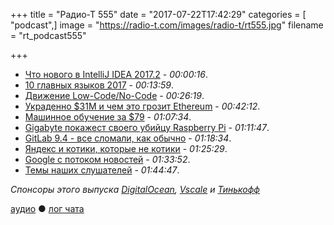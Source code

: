 +++
title = "Радио-Т 555"
date = "2017-07-22T17:42:29"
categories = [ "podcast",]
image = "https://radio-t.com/images/radio-t/rt555.jpg"
filename = "rt_podcast555"

+++

- [Что нового в IntelliJ IDEA 2017.2](https://habrahabr.ru/company/JetBrains/blog/333648/) - *00:00:16*.
- [10 главных языков 2017](http://www.techrepublic.com/article/these-10-programming-languages-have-dominated-development-in-2017/) - *00:13:59*.
- [Движение Low-Code/No-Code](https://www.forbes.com/forbes/welcome/?toURL=https://www.forbes.com/sites/jasonbloomberg/2017/07/20/the-low-codeno-code-movement-more-disruptive-than-you-realize/&refURL=&referrer=) - *00:26:19*.
- [Украденно $31M и чем это грозит Ethereum](http://haseebq.com/a-hacker-stole-31m-of-ether/) - *00:42:12*.
- [Машинное обучение за $79](https://techcrunch.com/2017/07/20/movidius-launches-a-79-deep-learning-usb-stick/) - *01:07:34*.
- [Gigabyte покажест своего убийцу Raspberry Pi](http://www.techradar.com/news/gigabytes-new-raspberry-pi-rival-is-bigger-but-more-flexible) - *01:11:47*.
- [GitLab 9.4 - все сломали, как обычно](https://about.gitlab.com/2017/07/22/gitlab-9-4-released/) - *01:18:34*.
- [Яндекс и котики, которые не котики](https://techcrunch.com/2017/07/18/yandex-open-sources-catboost-a-gradient-boosting-machine-learning-librar/) - *01:25:29*.
- [Google с потоком новостей](http://www.bbc.co.uk/news/technology-40656033) - *01:33:52*.
- [Темы наших слушателей](https://radio-t.com/p/2017/07/18/prep-555/) - *01:44:47*.

*Спонсоры этого выпуска [DigitalOcean](https://www.digitalocean.com), [Vscale](http://bit.ly/radio-t_vscale) и [Тинькофф](http://bit.ly/tinkoff-rt2)*

[аудио](http://cdn.radio-t.com/rt_podcast555.mp3) ● [лог чата](http://chat.radio-t.com/logs/radio-t-555.html)
<audio src="http://cdn.radio-t.com/rt_podcast555.mp3" preload="none"></audio>